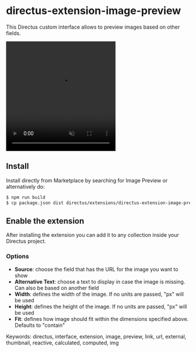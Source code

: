 # directus-extension-image-preview

This Directus custom interface allows to preview images based on other fields.

<video src="/docs/directus-extension-image-preview-overview.mp4" width="300" height="300" autoplay muted playsinline></video>

## Install

Install directly from Marketplace by searching for Image Preview or alternatively do:

```sh
$ npm run build
$ cp package.json dist directus/extensions/directus-extension-image-preview
```

## Enable the extension

After installing the extension you can add it to any collection inside your Directus project.

### Options

- **Source**: choose the field that has the URL for the image you want to show
- **Alternative Text**: choose a text to display in case the image is missing. Can also be based on another field
- **Width**: defines the width of the image. If no units are passed, "px" will be used
- **Height**: defines the height of the image. If no units are passed, "px" will be used
- **Fit**: defines how image should fit within the dimensions specified above. Defaults to "contain"

Keywords:
directus, interface, extension, image, preview, link, url, external, thumbnail, reactive, calculated, computed, img
